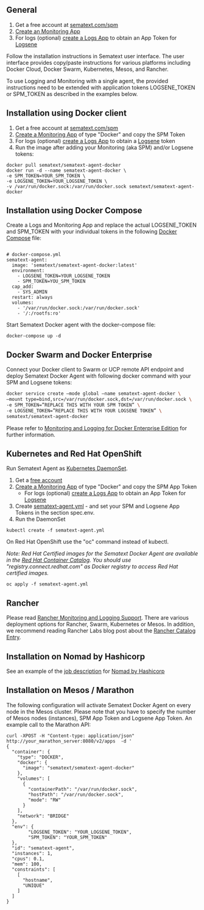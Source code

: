 ## General 

1. Get a free account at [sematext.com/spm](https://apps.sematext.com/ui/registration)
2. [Create an Monitoring App](https://apps.sematext.com/ui/integrations)
3. For logs (optional) [create a Logs App](https://apps.sematext.com/ui/integrations) to obtain an App Token for [Logsene](http://www.sematext.com/logsene/)  

Follow the installation instructions in Sematext user interface. The user interface provides copy/paste instructions for various platforms including Docker Cloud, Docker Swarm, Kubernetes, Mesos, and Rancher.

To use Logging and Monitoring with a single agent, the provided instructions need to be extended with application tokens LOGSENE_TOKEN or SPM_TOKEN as described in the examples below. 

## Installation using Docker client

1. Get a free account at [sematext.com/spm](https://apps.sematext.com/users-web/register.do)  
2. [Create a Monitoring App](https://apps.sematext.com/ui/integrations) of type "Docker" and copy the SPM Token 
3. For logs (optional) [create a Logs App](https://apps.sematext.com/ui/integrations) to obtain a [Logsene](http://www.sematext.com/logsene/) token
4. Run the image after adding your Monitoring (aka SPM) and/or Logsene tokens:

```
docker pull sematext/sematext-agent-docker
docker run -d --name sematext-agent-docker \
-e SPM_TOKEN=YOUR_SPM_TOKEN \
-e LOGSENE_TOKEN=YOUR_LOGSENE_TOKEN \
-v /var/run/docker.sock:/var/run/docker.sock sematext/sematext-agent-docker
```


## Installation using Docker Compose

Create a Logs and Monitoring App and replace the actual LOGSENE_TOKEN and SPM_TOKEN with your individual tokens in the following [Docker Compose](https://docs.docker.com/compose/) file: 

```

# docker-compose.yml
sematext-agent:
  image: 'sematext/sematext-agent-docker:latest'
  environment:
    - LOGSENE_TOKEN=YOUR_LOGSENE_TOKEN 
    - SPM_TOKEN=YOU_SPM_TOKEN
  cap_add:
    - SYS_ADMIN
  restart: always
  volumes:
    - '/var/run/docker.sock:/var/run/docker.sock'
    - '/:/rootfs:ro'

```

Start Sematext Docker agent with the docker-compose file: 

```
docker-compose up -d
```

## Docker Swarm and Docker Enterprise

Connect your Docker client to Swarm or UCP remote API endpoint and
deploy Sematext Docker Agent with following docker command with your SPM and Logsene tokens: 

```bash
docker service create –mode global –name sematext-agent-docker \
–mount type=bind,src=/var/run/docker.sock,dst=/var/run/docker.sock \
-e SPM_TOKEN=”REPLACE THIS WITH YOUR SPM TOKEN” \
-e LOGSENE_TOKEN=”REPLACE THIS WITH YOUR LOGSENE TOKEN” \
sematext/sematext-agent-docker
```

Please refer to [Monitoring and Logging for Docker Enterprise Edition](https://sematext.com/docker-enterprise-monitoring-and-logging/) for further information. 

## Kubernetes and Red Hat OpenShift

Run Sematext Agent as [Kubernetes DaemonSet](https://kubernetes.io/docs/concepts/workloads/controllers/daemonset).

1. Get a [free account](https://apps.sematext.com/ui/registration)  
2. [Create a Monitoring App](https://apps.sematext.com/ui/integrations) of type "Docker" and copy the SPM App Token 
   - For logs (optional) [create a Logs App](https://apps.sematext.com/ui/integrations) to obtain an App Token for [Logsene](http://www.sematext.com/logsene/)
3. Create [sematext-agent.yml](https://github.com/sematext/sematext-agent-docker/blob/master/kubernetes/sematext-agent.yml) - and set your SPM and Logsene App Tokens in the section spec.env.
4. Run the DaemonSet

```
kubectl create -f sematext-agent.yml 
```

On Red Hat OpenShift use the "oc" command instead of kubectl.

*Note: Red Hat Certified images for the Sematext Docker Agent are available in the [Red Hat Container Catalog](https://access.redhat.com/containers/?tab=overview#/registry.connect.redhat.com/sematext/sematext-agent-docker). You should use "registry.connect.redhat.com" as Docker registry to access Red Hat certified images.*

```
oc apply -f sematext-agent.yml 
```

## Rancher

Please read [Rancher Monitoring and Logging Support](https://sematext.com/blograncheros-monitoring-and-logging-support/). There are various deployment options for Rancher, Swarm, Kubernetes or Mesos. In addition, we recommend reading Rancher Labs blog post about the [Rancher Catalog Entry](http://rancher.com/new-rancher-community-catalog-monitoring-logging-sematext/). 

## Installation on Nomad by Hashicorp

See an example of the [job description](https://github.com/sematext/sematext-agent-docker/blob/master/hashicorp-nomad/sematext-docker-agent.nomad) for [Nomad by Hashicorp](https://www.nomadproject.io/)

## Installation on Mesos / Marathon

The following configuration will activate Sematext Docker Agent on every node in the Mesos cluster. Please note that you have to specify the number of Mesos nodes (instances), SPM App Token and Logsene App Token. An example call to the Marathon API:

```
curl -XPOST -H "Content-type: application/json" http://your_marathon_server:8080/v2/apps  -d '
{
  "container": {
    "type": "DOCKER",
    "docker": {
      "image": "sematext/sematext-agent-docker"
    },
    "volumes": [
      {
        "containerPath": "/var/run/docker.sock",
        "hostPath": "/var/run/docker.sock",
        "mode": "RW"
      }
    ],
    "network": "BRIDGE"
  },
  "env": {
        "LOGSENE_TOKEN": "YOUR_LOGSENE_TOKEN",
        "SPM_TOKEN": "YOUR_SPM_TOKEN" 
  },
  "id": "sematext-agent",
  "instances": 1,
  "cpus": 0.1,
  "mem": 100,
  "constraints": [
    [
      "hostname",
      "UNIQUE"
    ]
  ]
}
```

